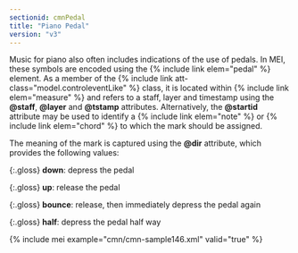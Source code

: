 ```yaml
---
sectionid: cmnPedal
title: "Piano Pedal"
version: "v3"
---
```


Music for piano also often includes indications of the use of pedals. In MEI, these symbols are encoded using the {% include link elem="pedal" %} element. As a member of the {% include link att-class="model.controleventLike" %} class, it is located within {% include link elem="measure" %} and refers to a staff, layer and timestamp using the **@staff**, **@layer** and **@tstamp** attributes. Alternatively, the **@startid** attribute may be used to identify a {% include link elem="note" %} or {% include link elem="chord" %} to which the mark should be assigned.

The meaning of the mark is captured using the **@dir** attribute, which provides the following values:

{:.gloss}
**down**: depress the pedal

{:.gloss}
**up**: release the pedal

{:.gloss}
**bounce**: release, then immediately depress the pedal again

{:.gloss}
**half**: depress the pedal half way

{% include mei example="cmn/cmn-sample146.xml" valid="true" %}
